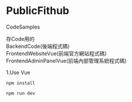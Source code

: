 # PublicFithub
CodeSamples

存Code用的  
BackendCode(後端程式碼)  
FrontendWebsiteVue(前端官方網站程式碼)  
FrontendAdminPanelVue(前端內部管理系統程式碼)


1.Use Vue  

    npm install  
  
    npm run dev

  
